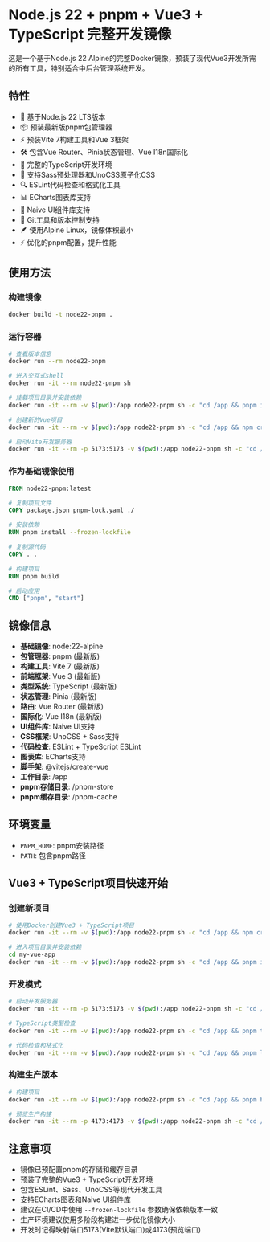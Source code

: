 # Node.js 22 + pnpm + Vue3 + TypeScript 完整开发镜像

这是一个基于Node.js 22 Alpine的完整Docker镜像，预装了现代Vue3开发所需的所有工具，特别适合中后台管理系统开发。

## 特性

- 🚀 基于Node.js 22 LTS版本
- 📦 预装最新版pnpm包管理器
- ⚡ 预装Vite 7构建工具和Vue 3框架
- 🛠️ 包含Vue Router、Pinia状态管理、Vue I18n国际化
- 📝 完整的TypeScript开发环境
- 🎨 支持Sass预处理器和UnoCSS原子化CSS
- 🔍 ESLint代码检查和格式化工具
- 📊 ECharts图表库支持
- 🎯 Naive UI组件库支持
- 🔧 Git工具和版本控制支持
- 🪶 使用Alpine Linux，镜像体积最小
- ⚡ 优化的pnpm配置，提升性能

## 使用方法

### 构建镜像

```bash
docker build -t node22-pnpm .
```

### 运行容器

```bash
# 查看版本信息
docker run --rm node22-pnpm

# 进入交互式shell
docker run -it --rm node22-pnpm sh

# 挂载项目目录并安装依赖
docker run -it --rm -v $(pwd):/app node22-pnpm sh -c "cd /app && pnpm install"

# 创建新的Vue项目
docker run -it --rm -v $(pwd):/app node22-pnpm sh -c "cd /app && npm create vue@latest my-vue-app"

# 启动Vite开发服务器
docker run -it --rm -p 5173:5173 -v $(pwd):/app node22-pnpm sh -c "cd /app && pnpm dev --host"
```

### 作为基础镜像使用

```dockerfile
FROM node22-pnpm:latest

# 复制项目文件
COPY package.json pnpm-lock.yaml ./

# 安装依赖
RUN pnpm install --frozen-lockfile

# 复制源代码
COPY . .

# 构建项目
RUN pnpm build

# 启动应用
CMD ["pnpm", "start"]
```

## 镜像信息

- **基础镜像**: node:22-alpine
- **包管理器**: pnpm (最新版)
- **构建工具**: Vite 7 (最新版)
- **前端框架**: Vue 3 (最新版)
- **类型系统**: TypeScript (最新版)
- **状态管理**: Pinia (最新版)
- **路由**: Vue Router (最新版)
- **国际化**: Vue I18n (最新版)
- **UI组件库**: Naive UI支持
- **CSS框架**: UnoCSS + Sass支持
- **代码检查**: ESLint + TypeScript ESLint
- **图表库**: ECharts支持
- **脚手架**: @vitejs/create-vue
- **工作目录**: /app
- **pnpm存储目录**: /pnpm-store
- **pnpm缓存目录**: /pnpm-cache

## 环境变量

- `PNPM_HOME`: pnpm安装路径
- `PATH`: 包含pnpm路径

## Vue3 + TypeScript项目快速开始

### 创建新项目

```bash
# 使用Docker创建Vue3 + TypeScript项目
docker run -it --rm -v $(pwd):/app node22-pnpm sh -c "cd /app && npm create vue@latest my-vue-app"

# 进入项目目录并安装依赖
cd my-vue-app
docker run -it --rm -v $(pwd):/app node22-pnpm sh -c "cd /app && pnpm install"
```

### 开发模式

```bash
# 启动开发服务器
docker run -it --rm -p 5173:5173 -v $(pwd):/app node22-pnpm sh -c "cd /app && pnpm dev --host"

# TypeScript类型检查
docker run -it --rm -v $(pwd):/app node22-pnpm sh -c "cd /app && pnpm typecheck"

# 代码检查和格式化
docker run -it --rm -v $(pwd):/app node22-pnpm sh -c "cd /app && pnpm lint"
```

### 构建生产版本

```bash
# 构建项目
docker run -it --rm -v $(pwd):/app node22-pnpm sh -c "cd /app && pnpm build"

# 预览生产构建
docker run -it --rm -p 4173:4173 -v $(pwd):/app node22-pnpm sh -c "cd /app && pnpm preview --host"
```
## 注意事项

- 镜像已预配置pnpm的存储和缓存目录
- 预装了完整的Vue3 + TypeScript开发环境
- 包含ESLint、Sass、UnoCSS等现代开发工具
- 支持ECharts图表和Naive UI组件库
- 建议在CI/CD中使用 `--frozen-lockfile` 参数确保依赖版本一致
- 生产环境建议使用多阶段构建进一步优化镜像大小
- 开发时记得映射端口5173(Vite默认端口)或4173(预览端口)
